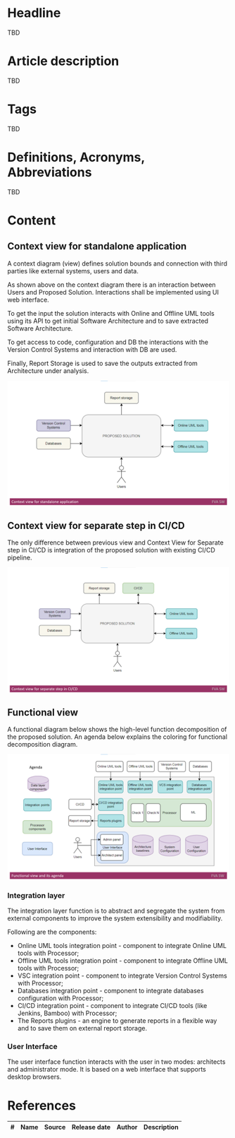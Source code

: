 # Headline
TBD

# Article description
TBD 

# Tags
TBD

# Definitions, Acronyms, Abbreviations
TBD

# Content
## Context view for standalone application

A context diagram (view) defines solution bounds and connection with third parties like external systems, users and data. 

As shown above on the context diagram there is an interaction between Users and Proposed Solution. 
Interactions shall be implemented using UI web interface. 

To get the input the solution interacts with Online and Offline UML tools using its API to get initial Software Architecture and to save extracted Software Architecture.

To get access to code, configuration and DB the interactions with the Version Control Systems and interaction with DB are used.

Finally, Report Storage is used to save the outputs extracted from Architecture under analysis. 

<img src="DAGProposedSolution1.png" alt="DAGProposedSolution.png" />

## Context view for separate step in CI/CD

The only difference between previous view and Context View for Separate step in CI/CD is integration of the proposed solution with existing CI/CD pipeline.

<img src="DAGProposedSolution2.png" alt="DAGProposedSolution.png" />

## Functional view

A functional diagram below shows the high-level function decomposition of the proposed solution.
An agenda below explains the coloring for functional decomposition diagram.

<img src="DAGProposedSolution3.png" alt="DAGProposedSolution.png" />

### Integration layer
The integration layer function is to abstract and segregate the system from external components to improve the system extensibility and modifiability.

Following are the components:
- Online UML tools integration point - component to integrate Online UML tools with Processor;
- Offline  UML tools integration point - component to integrate Offline UML tools with Processor;
- VSC integration point - component to integrate Version Control Systems with Processor;
- Databases integration point - component to integrate databases configuration with Processor;
- CI/CD integration point - component to integrate CI/CD tools (like Jenkins, Bamboo) with Processor;
- The Reports plugins - an engine to generate reports in a flexible way and to save them on external report storage.

### User Interface
The user interface function interacts with the user in two modes: architects and administrator mode. 
It is based on a web interface that supports desktop browsers. 


# References
| # | Name                 | Source                | Release date           |  Author                 | Description   |
| - | ---------------------|---------------------- |----------------------- | ----------------------- |:-------------:|
